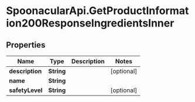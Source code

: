 # SpoonacularApi.GetProductInformation200ResponseIngredientsInner

## Properties

Name | Type | Description | Notes
------------ | ------------- | ------------- | -------------
**description** | **String** |  | [optional] 
**name** | **String** |  | 
**safetyLevel** | **String** |  | [optional] 


